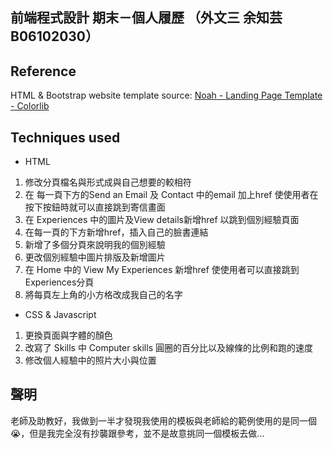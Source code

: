 ## 前端程式設計 期末－個人履歷 （外文三 余知芸 B06102030）

## Reference
HTML & Bootstrap website template source: [Noah - Landing Page Template - Colorlib](https://colorlib.com/wp/template/noah/)
## Techniques used 
* HTML
1. 修改分頁檔名與形式成與自己想要的較相符
2. 在 每一頁下方的Send an Email 及 Contact 中的email 加上href 使使用者在按下按鈕時就可以直接跳到寄信畫面
3. 在 Experiences 中的圖片及View details新增href 以跳到個別經驗頁面
4. 在每一頁的下方新增href，插入自己的臉書連結
5. 新增了多個分頁來說明我的個別經驗
6. 更改個別經驗中圖片排版及新增圖片
7. 在 Home 中的 View My Experiences 新增href 使使用者可以直接跳到 Experiences分頁
8. 將每頁左上角的小方格改成我自己的名字

* CSS & Javascript
1. 更換頁面與字體的顏色
2. 改寫了 Skills 中 Computer skills 圓圈的百分比以及線條的比例和跑的速度
3. 修改個人經驗中的照片大小與位置

## 聲明
老師及助教好，我做到一半才發現我使用的模板與老師給的範例使用的是同一個😭，但是我完全沒有抄襲跟參考，並不是故意挑同一個模板去做...

